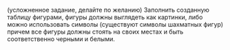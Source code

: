 (усложненное задание, делайте по желанию) Заполнить созданную таблицу фигурами, фигуры должны выглядеть
как картинки, либо можно использовать символы (существуют символы шахматных фигур) причем все фигуры
должны стоять на своих местах и быть соответственно черными и белыми.